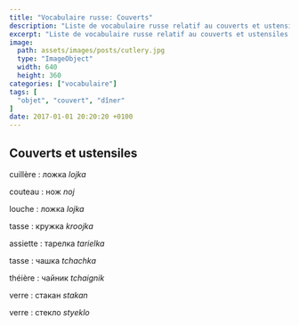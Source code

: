 ```yaml
---
title: "Vocabulaire russe: Couverts"
description: "Liste de vocabulaire russe relatif au couverts et ustensiles de cuisine."
excerpt: "Liste de vocabulaire russe relatif au couverts et ustensiles de cuisine."
image:
  path: assets/images/posts/cutlery.jpg
  type: "ImageObject"
  width: 640
  height: 360
categories: ["vocabulaire"]
tags: [
  "objet", "couvert", "dîner"
]
date: 2017-01-01 20:20:20 +0100
---
```



## Couverts et ustensiles

cuillère
: ложка
*lojka*

couteau
: нож
*noj*

louche
: ложка
*lojka*

tasse
: кружка
*kroojka*

assiette
: тарелка
*tarielka*

tasse
: чашка
*tchаchka*

théière
: чайник
*tchаignik*

verre
: стакан
*stakan*

verre
: стекло
*styeklo*
